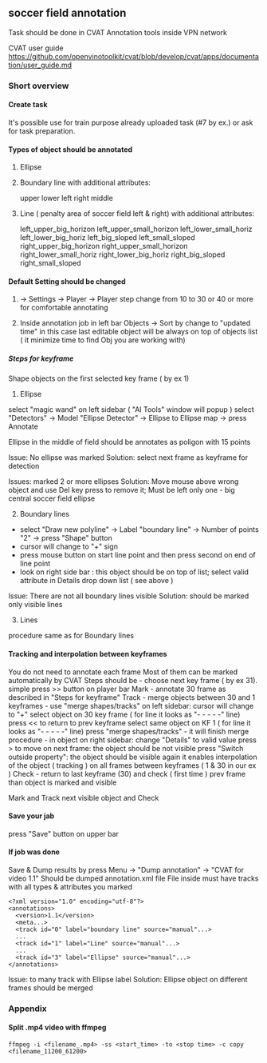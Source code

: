 ## soccer field annotation 
Task should be done in CVAT Annotation tools inside VPN network

CVAT user guide
https://github.com/openvinotoolkit/cvat/blob/develop/cvat/apps/documentation/user_guide.md

### Short overview

#### Create task

It's possible use for train purpose already uploaded task (#7 by ex.)
or ask for task preparation.

#### Types of object should be annotated

1. Ellipse

2. Boundary line with additional attributes:

    upper
    lower
    left
    right
    middle

3. Line ( penalty area of soccer field left & right) with additional attributes:

    left_upper_big_horizon
    left_upper_small_horizon
    left_lower_small_horiz
    left_lower_big_horiz
    left_big_sloped
    left_small_sloped
    right_upper_big_horizon
    right_upper_small_horizon
    right_lower_small_horiz
    right_lower_big_horiz
    right_big_sloped
    right_small_sloped

#### Default Setting should be changed

1. <user>-> Settings -> Player -> Player step
change from 10 to 30 or 40 or more for comfortable annotating

2. Inside annotation job in left bar Objects -> Sort by
change to "updated time" 
in this case last editable object will be always on top of objects list ( it minimize time to find Obj you are working with)

##### Steps for keyframe
Shape objects on the first selected key frame ( by ex 1) 

1. Ellipse

select "magic wand" on left sidebar ( "AI Tools" window will popup )
select "Detectors" -> Model "Ellipse Detector" -> Ellipse to Ellipse map -> press Annotate

Ellipse in the middle of field should be annotates as poligon with 15 points

Issue: No ellipse was marked
Solution: select next frame as keyframe for detection

Issues: marked 2 or more ellipses
Solution: Move mouse above wrong object and use Del key press to remove it; Must be left only one - big central soccer field ellipse

2. Boundary lines

- select "Draw new polyline" -> Label "boundary line" -> Number of points "2" -> press "Shape" button
- cursor will change to "+" sign
- press mouse button on start line point and then press second on end of line point
- look on right side bar : this object should be on top of list; select valid attribute in Details drop down list ( see above )

Issue: There are not all boundary lines visible
Solution: should be marked only visible lines

3. Lines

procedure same as for Boundary lines

#### Tracking and interpolation between keyframes

You do not need to annotate each frame
Most of them can be marked automatically by CVAT
Steps should be
    - choose next key frame ( by ex 31). simple press >> button on player bar
Mark
    - annotate 30 frame as described in "Steps for keyframe"
Track
    - merge objects between 30 and 1 keyframes
    - use "merge shapes/tracks" on left sidebar: 
        cursor will change to "+"
        select object on 30 key frame ( for line it looks as "- - - - -" line)
        press << to return to prev keyframe
        select same object on KF 1 ( for line it looks as "- - - - -" line)
        press "merge shapes/tracks" - it will finish merge procedure
    - in object on right sidebar:
        change "Details" to valid value
        press > to move on next frame: the object should be not visible
        press "Switch outside property": the object should be visible again
        it enables interpolation of the object ( tracking ) on all frames between keyframes ( 1 & 30 in our ex )
Check
    - return to last keyframe (30) and check ( first time ) prev frame than object is marked and visible
    
Mark and Track next visible object and Check

#### Save your jab

press "Save" button on upper bar

#### If job was done

Save & Dump results by press Menu -> "Dump annotation" -> "CVAT for video 1.1"
Should be dumped annotation.xml file
File inside must have tracks with all types & attributes you marked
```
<?xml version="1.0" encoding="utf-8"?>
<annotations>
  <version>1.1</version>
  <meta...>
  <track id="0" label="boundary line" source="manual"...>
  ...
  <track id="1" label="Line" source="manual"...>
  ...
  <track id="3" label="Ellipse" source="manual"...>
</annotations>
```
Issue: to many track with Ellipse label
Solution: Ellipse object on different frames should be merged
 
### Appendix
#### Split .mp4 video with ffmpeg

```
ffmpeg -i <filename_.mp4> -ss <start_time> -to <stop time> -c copy <filename_11200_61200>
```